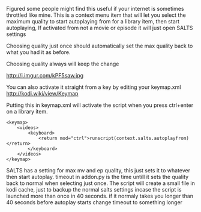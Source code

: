 Figured some people might find this useful if your internet is sometimes throttled like mine.
This is a context menu item that will let you select the maximum quality to start autoplaying from for a library item, then start autoplaying, If activated from not a movie or episode it will just open SALTS settings
 
Choosing quality just once should automatically set the max quality back to what you had it as before.

Choosing quality always will keep the change

http://i.imgur.com/kPF5saw.jpg

You can also activate it straight from a key by editing your keymap.xml
http://kodi.wiki/view/Keymap

Putting this in keymap.xml will activate the script when you press ctrl+enter on a library item.

```
<keymap>
    <videos>
        <keyboard>
            <return mod="ctrl">runscript(context.salts.autoplayfrom)</return>
        </keyboard>
    </videos>
</keymap>
```

SALTS has a setting for max mv and ep quality, this just sets it to whatever then start autoplay.
timeout in addon.py is the time untill it sets the quality back to normal when selecting just once.
The script will create a small file in kodi cache, just to backup the normal salts settings incase the script is launched more than once in 40 seconds.
if it normaly takes you longer than 40 seconds before autoplay starts change timeout to something longer
